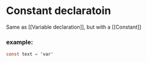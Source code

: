# Constant declaratoin
Same as [[Variable declaration]], but with a [[Constant]]


### example:

``` csharp
const text = 'var'
```